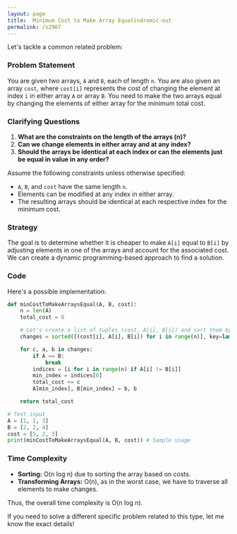```yaml
---
layout: page
title:  Minimum Cost to Make Array Equalindromic-out
permalink: /s2967
---
```


Let's tackle a common related problem:

### Problem Statement
You are given two arrays, `A` and `B`, each of length `n`. You are also given an array `cost`, where `cost[i]` represents the cost of changing the element at index `i` in either array `A` or array `B`. You need to make the two arrays equal by changing the elements of either array for the minimum total cost.

### Clarifying Questions
1. **What are the constraints on the length of the arrays (n)?**
2. **Can we change elements in either array and at any index?**
3. **Should the arrays be identical at each index or can the elements just be equal in value in any order?**

Assume the following constraints unless otherwise specified:
- `A`, `B`, and `cost` have the same length `n`.
- Elements can be modified at any index in either array.
- The resulting arrays should be identical at each respective index for the minimum cost.

### Strategy
The goal is to determine whether it is cheaper to make `A[i]` equal to `B[i]` by adjusting elements in one of the arrays and account for the associated cost. We can create a dynamic programming-based approach to find a solution.

### Code
Here's a possible implementation:

```python
def minCostToMakeArraysEqual(A, B, cost):
    n = len(A)
    total_cost = 0

    # Let's create a list of tuples (cost, A[i], B[i]) and sort them by cost to minimize the expense
    changes = sorted([(cost[i], A[i], B[i]) for i in range(n)], key=lambda x: x[0])

    for c, a, b in changes:
        if A == B:
            break
        indices = [i for i in range(n) if A[i] != B[i]]
        min_index = indices[0]
        total_cost += c
        A[min_index], B[min_index] = b, b

    return total_cost

# Test input
A = [1, 2, 3]
B = [2, 2, 4]
cost = [5, 2, 3]
print(minCostToMakeArraysEqual(A, B, cost)) # Sample usage
```

### Time Complexity
- **Sorting:** O(n log n) due to sorting the array based on costs.
- **Transforming Arrays:** O(n), as in the worst case, we have to traverse all elements to make changes.

Thus, the overall time complexity is O(n log n).

If you need to solve a different specific problem related to this type, let me know the exact details!